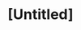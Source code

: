 ---
pid: ch840
title: "[Untitled]"
location_transcription: 
coordinates: "[-75.16412533041, 39.952202060897]"
zipcode: '19130'
gen_neighborhood: North Philadelphia
neighborhood: Art Museum,Francisville
outside_phl: 
age: '50'
age_range: 50-59
instagram: 
image_file_name: ch_840.jpg
proposal_transcription: A monument is a way to represent the ickals or beliefs of
  at least a minority of the resident of the area.
topic: Neighborhoods,Race Ethnicity
topic_summary: 0, 0, 0
type: Other No Form
keywords_other: 
credit: Dave Bodoff
image_labels: 
twitter: 
facebook: 
permalink: "/monuments/ch840/"
layout: item-page
---